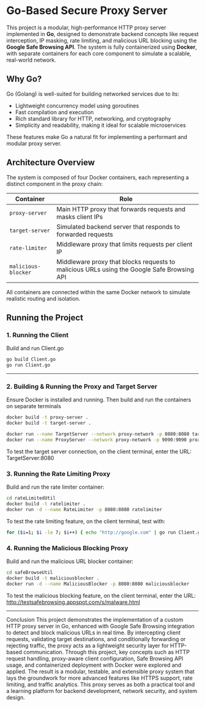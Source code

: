 # Go-Based Secure Proxy Server

This project is a modular, high-performance HTTP proxy server implemented in **Go**, designed to demonstrate backend concepts like request interception, IP masking, rate limiting, and malicious URL blocking using the **Google Safe Browsing API**. The system is fully containerized using **Docker**, with separate containers for each core component to simulate a scalable, real-world network.

## Why Go?

Go (Golang) is well-suited for building networked services due to its:

- Lightweight concurrency model using goroutines
- Fast compilation and execution
- Rich standard library for HTTP, networking, and cryptography
- Simplicity and readability, making it ideal for scalable microservices

These features make Go a natural fit for implementing a performant and modular proxy server.

## Architecture Overview

The system is composed of four Docker containers, each representing a distinct component in the proxy chain:

| Container           | Role                                                                 |
|---------------------|----------------------------------------------------------------------|
| `proxy-server`      | Main HTTP proxy that forwards requests and masks client IPs         |
| `target-server`     | Simulated backend server that responds to forwarded requests         |
| `rate-limiter`      | Middleware proxy that limits requests per client IP                 |
| `malicious-blocker` | Middleware proxy that blocks requests to malicious URLs using the Google Safe Browsing API |

All containers are connected within the same Docker network to simulate realistic routing and isolation.

## Running the Project

### 1. Running the Client

Build and run Client.go

```bash
go build Client.go
go run Client.go
```
---

### 2. Building & Running the Proxy and Target Server

Ensure Docker is installed and running. Then build and run the containers on separate terminals

```bash
docker build -t proxy-server .
docker build -t target-server .

docker run --name TargetServer --network proxy-network -p 8080:8080 targetserver
docker run --name ProxyServer --network proxy-network -p 9090:9090 proxyserver
```
To test the target server connection, on the client terminal, enter the URL: TargetServer:8080

### 3. Running the Rate Limiting Proxy

Build and run the rate limiter container:

```bash
cd rateLimitedUtil
docker build -t ratelimiter .
docker run -d --name RateLimiter -p 8080:8080 ratelimiter
```
To test the rate limiting feature, on the client terminal, test with:

```bash
for ($i=1; $i -le 7; $i++) { echo "http://google.com" | go run Client.go ; Start-Sleep -Milliseconds 100 }
```

### 4. Running the Malicious Blocking Proxy

Build and run the malicious URL blocker container:

```bash
cd safeBrowseUtil
docker build -t maliciousblocker .
docker run -d --name MaliciousBlocker -p 8080:8080 maliciousblocker
```
To test the malicious blocking feature, on the client terminal, enter the URL: http://testsafebrowsing.appspot.com/s/malware.html

---

Conclusion
This project demonstrates the implementation of a custom HTTP proxy server in Go, enhanced with Google Safe Browsing integration to detect and block malicious URLs in real time. By intercepting client requests, validating target destinations, and conditionally forwarding or rejecting traffic, the proxy acts as a lightweight security layer for HTTP-based communication.
Through this project, key concepts such as HTTP request handling, proxy-aware client configuration, Safe Browsing API usage, and containerized deployment with Docker were explored and applied. The result is a modular, testable, and extensible proxy system that lays the groundwork for more advanced features like HTTPS support, rate limiting, and traffic analytics.
This proxy serves as both a practical tool and a learning platform for backend development, network security, and system design.
